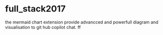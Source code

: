 # full_stack2017
the mermaid chart extension provide advancced and powerfull diagram and visualisation to git hub copilot chat.
ff
